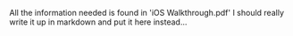 All the information needed is found in 'iOS Walkthrough.pdf'
I should really write it up in markdown and put it here instead... 
